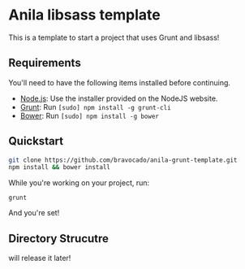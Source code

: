 # Anila libsass template

This is a template to start a project that uses Grunt and libsass!

## Requirements

You'll need to have the following items installed before continuing.

  * [Node.js](http://nodejs.org): Use the installer provided on the NodeJS website.
  * [Grunt](http://gruntjs.com/): Run `[sudo] npm install -g grunt-cli`
  * [Bower](http://bower.io): Run `[sudo] npm install -g bower`

## Quickstart

```bash
git clone https://github.com/bravocado/anila-grunt-template.git
npm install && bower install
```

While you're working on your project, run:

`grunt`

And you're set!

## Directory Strucutre

will release it later!
